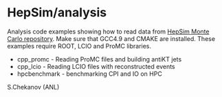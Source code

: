 # HepSim/analysis 

Analysis code examples showing how to read data from  [HepSim Monte Carlo repository](http://atlaswww.hep.anl.gov/hepsim/). Make sure that  GCC4.9 and CMAKE are installed. These examples require ROOT, LCIO and ProMC libraries.

 - cpp_promc - Reading ProMC files and building antiKT jets 
 - cpp_lcio  - Reading LCIO files with reconstructed events
 - hpcbenchmark - benchmarking CPI and IO on HPC

S.Chekanov (ANL)   

